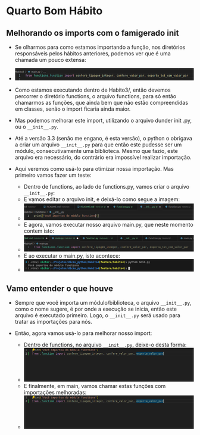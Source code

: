 # Quarto Bom Hábito

## Melhorando os imports com o famigerado init

- Se olharmos para como estamos importando a função, nos diretórios responsáveis pelos hábitos anteriores, podemos ver que é uma chamada um pouco extensa:

- ![import longo](images/import_sem_init.png)

- Como estamos executando dentro de Habito3/, então devemos percorrer o diretório functions, o arquivo functions, para só então chamarmos as funções, que ainda bem que não estão compreendidas em classes, senão o import ficaria ainda maior. 

- Mas podemos melhorar este import, utilizando o arquivo dunder init .py, ou o `__init__.py`. 
- Até a versão 3.3 (senão me engano, é esta versão), o python o obrigava a criar um arquivo `__init__.py` para que então este pudesse ser um módulo, consecutivamente uma biblioteca. Mesmo que fazio, este arquivo era necessário, do contrário era impossível realizar importação. 
- Aqui veremos como usá-lo para otimizar nossa importação. Mas primeiro vamos fazer um teste:
    - Dentro de functions, ao lado de functions.py, vamos criar o arquivo `__init__.py`:
    - E vamos editar o arquivo init, e deixá-lo como segue a imagem:
    - ![importou functions](images/voce_importou_functions.png)
    - E agora, vamos executar nosso arquivo main.py, que neste momento contem isto:
    - ![main.py só importa](images/main_so_importa.png)
    - E ao executar o main.py, isto acontece:
    - ![init em acao](images/init_em_acao.png)

## Vamo entender o que houve

- Sempre que você importa um módulo/biblioteca, o arquivo `__init__.py`, como o nome sugere, é por onde a execução se inicia, então este arquivo é executado primeiro. Logo, o `__init__.py` será usado para tratar as importações para nós.

- Então, agora vamos usá-lo para melhorar nosso import:
    - Dentro de functions, no arquivo `__init__.py`, deixe-o desta forma:
    - ![com init](images/com_init.png)
    - E finalmente, em main, vamos chamar estas funções com importações melhoradas:
    - ![main com importacoes](images/com_init.png)
